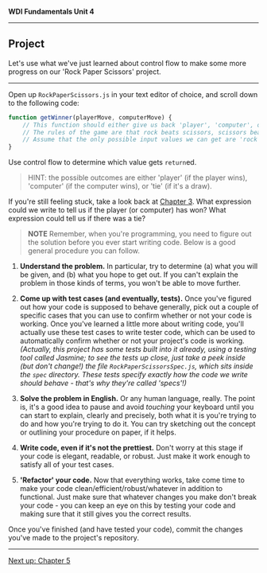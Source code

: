 **WDI Fundamentals Unit 4**

---

## Project

Let's use what we've just learned about control flow to make some more progress on our 'Rock Paper Scissors' project.

---

Open up `RockPaperScissors.js` in your text editor of choice, and scroll down to the following code:

```javascript
function getWinner(playerMove, computerMove) {
    // This function should either give us back 'player', 'computer', or 'tie'.
    // The rules of the game are that rock beats scissors, scissors beats paper, and paper beats rock.
    // Assume that the only possible input values we can get are 'rock', 'paper', and 'scissors'.
}
```

Use control flow to determine which value gets `return`ed.
> HINT: the possible outcomes are either 'player' (if the player wins), 'computer' (if the computer wins), or 'tie' (if it's a draw).

If you're still feeling stuck, take a look back at [Chapter 3](../03_chapter/intro.md). What expression could we write to tell us if the player (or computer) has won? What expression could tell us if there was a tie?

> **NOTE** Remember, when you're programming, you need to figure out the solution before you ever start writing code. Below is a good general procedure you can follow.

1. **Understand the problem.** In particular, try to determine (a) what you will be given, and (b) what you hope to get out. If you can't explain the problem in those kinds of terms, you won't be able to move further.

2. **Come up with test cases (and eventually, tests).** Once you've figured out how your code is supposed to behave generally, pick out a couple of specific cases that you can use to confirm whether or not your code is working. Once you've learned a little more about writing code, you'll actually use these test cases to write tester code, which can be used to automatically confirm whether or not your project's code is working.  *(Actually, this project has some tests built into it already, using a testing tool called Jasmine; to see the tests up close, just take a peek inside (but don't change!) the file `RockPaperScissorsSpec.js`, which sits inside the `spec` directory. These tests specify exactly how the code we write should behave - that's why they're called 'specs'!)*

3. **Solve the problem in English.** Or any human language, really. The point is, it's a good idea to pause and avoid *touching* your keyboard until you can start to explain, clearly and precisely, both what it is you're trying to do and how you're trying to do it. You can try sketching out the concept or outlining your procedure on paper, if it helps.

4. **Write code, even if it's not the prettiest.** Don't worry at this stage if your code is elegant, readable, or robust. Just make it work enough to satisfy all of your test cases.

5. **'Refactor' your code.** Now that everything works, take come time to make your code clean/efficient/robust/whatever in addition to functional. Just make sure that whatever changes you make don't break your code - you can keep an eye on this by testing your code and making sure that it still gives you the correct results.

Once you've finished (and have tested your code), commit the changes you've made to the project's repository.

---
[Next up: Chapter 5](../05_chapter/intro.md)
